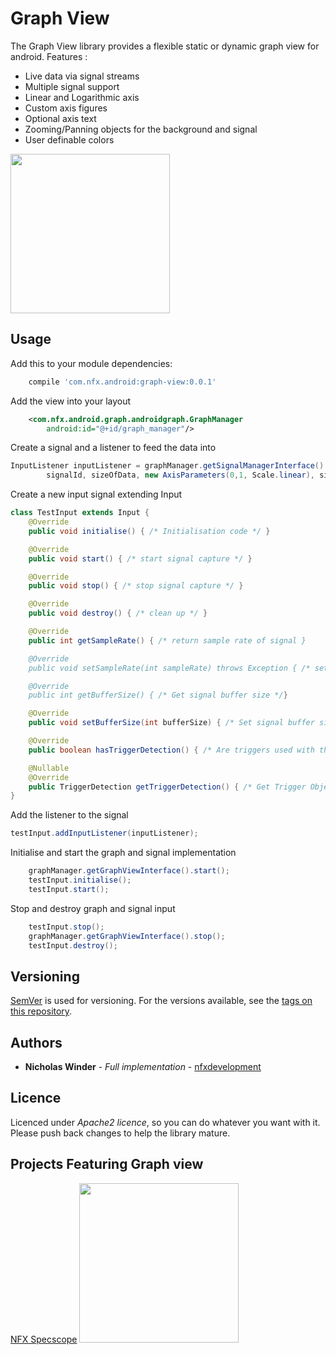 # Graph View

The Graph View library provides a flexible static or dynamic graph view for android. 
 Features :
* Live data via signal streams
* Multiple signal support
* Linear and Logarithmic axis
* Custom axis figures
* Optional axis text
* Zooming/Panning objects for the background and signal
* User definable colors

<img src="https://cloud.githubusercontent.com/assets/16980993/26276594/24e94334-3d72-11e7-9d8c-9f9026083885.png" width="255">

## Usage

Add this to your module dependencies:
```groovy
    compile 'com.nfx.android:graph-view:0.0.1'
````

Add the view into your layout
```xml
    <com.nfx.android.graph.androidgraph.GraphManager
        android:id="@+id/graph_manager"/>
````

Create a signal and a listener to feed the data into
```java
InputListener inputListener = graphManager.getSignalManagerInterface().addSignal(
        signalId, sizeOfData, new AxisParameters(0,1, Scale.linear), signalColor);
````

Create a new input signal extending Input
```java
class TestInput extends Input {
    @Override
    public void initialise() { /* Initialisation code */ }

    @Override
    public void start() { /* start signal capture */ }

    @Override
    public void stop() { /* stop signal capture */ }

    @Override
    public void destroy() { /* clean up */ }

    @Override
    public int getSampleRate() { /* return sample rate of signal }

    @Override
    public void setSampleRate(int sampleRate) throws Exception { /* set sample rate }

    @Override
    public int getBufferSize() { /* Get signal buffer size */}

    @Override
    public void setBufferSize(int bufferSize) { /* Set signal buffer size*/ }

    @Override
    public boolean hasTriggerDetection() { /* Are triggers used with this signal */ }

    @Nullable
    @Override
    public TriggerDetection getTriggerDetection() { /* Get Trigger Object */ }
}
````

Add the listener to the signal
```java
testInput.addInputListener(inputListener);
````

Initialise and start the graph and signal implementation 
```java
    graphManager.getGraphViewInterface().start();
    testInput.initialise();
    testInput.start();
````

Stop and destroy graph and signal input
```java
    testInput.stop();
    graphManager.getGraphViewInterface().stop();
    testInput.destroy();
````


## Versioning

[SemVer](http://semver.org/) is used for versioning. For the versions available, see the [tags on this repository](https://github.com/nfxdevelopment/graph-view/tags).

## Authors

* **Nicholas Winder** - *Full implementation* - [nfxdevelopment](https://github.com/nfxdevelopment)

## Licence
Licenced under *Apache2 licence*, so you can do whatever you want with it.
Please push back changes to help the library mature.

## Projects Featuring Graph view
[NFX Specscope](https://play.google.com/store/apps/details?id=com.nfx.android.specscope)
<img src="https://cloud.githubusercontent.com/assets/16980993/26276800/7bc5809c-3d76-11e7-85e5-baac303c61e8.png" width="255">


